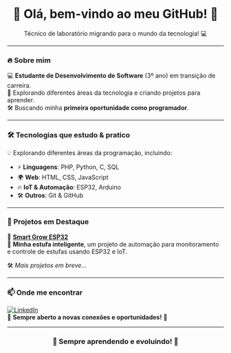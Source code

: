 <h1 align="center">👋 Olá, bem-vindo ao meu GitHub! 🚀</h1>

<p align="center">
  Técnico de laboratório migrando para o mundo da tecnologia! 💻  
</p>

---

### 🔥 Sobre mim  
💻 **Estudante de Desenvolvimento de Software** (3º ano) em transição de carreira.  
🚀 Explorando diferentes áreas da tecnologia e criando projetos para aprender.  
🛠️ Buscando minha **primeira oportunidade como programador**.  

---

### 🛠️ **Tecnologias que estudo & pratico**  
💡 Explorando diferentes áreas da programação, incluindo:  

- ⚡ **Linguagens**: PHP, Python, C, SQL 
- 🌍 **Web**: HTML, CSS, JavaScript
- 🔥 **IoT & Automação**: ESP32, Arduino  
- 🛠️ **Outros**: Git & GitHub  

---

### 🚀 **Projetos em Destaque**  

📌 **[Smart Grow ESP32](https://github.com/RTeixe0/Smart-Grow_ESP32)**  
🔹 **Minha estufa inteligente**, um projeto de automação para monitoramento e controle de estufas usando ESP32 e IoT.  

🛠️ *Mais projetos em breve...*  


<!-- 
---

### 📊 Meu GitHub em Números  

<p align="center">
  <img width="400" src="https://github-readme-stats.vercel.app/api?username=RTeixe0&show_icons=true&theme=tokyonight&count_private=true">
  <img width="400" src="https://github-readme-streak-stats.herokuapp.com/?user=RTeixe0&theme=tokyonight">
</p>

<p align="center">
  <img width="400" src="https://github-profile-summary-cards.vercel.app/api/cards/repos-per-language?username=RTeixe0&theme=tokyonight">
  <img width="400" src="https://github-profile-summary-cards.vercel.app/api/cards/most-commit-language?username=RTeixe0&theme=tokyonight">
</p>

<p align="center">
  <img width="400" src="https://github-profile-summary-cards.vercel.app/api/cards/profile-details?username=RTeixe0&theme=tokyonight">
</p>

-->
---

### 📫 **Onde me encontrar**  

[![LinkedIn](https://img.shields.io/badge/LinkedIn-Perfil-blue?logo=linkedin)](https://www.linkedin.com/in/renan-teixeira-89b348150/)  
📌 **Sempre aberto a novas conexões e oportunidades!** 🚀  

---

<h3 align="center">🚀 Sempre aprendendo e evoluindo! 🚀</h3>

